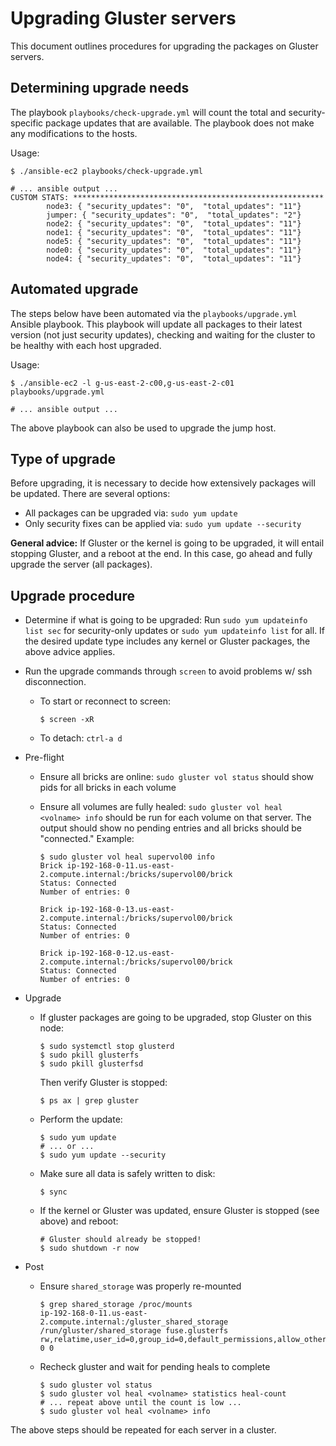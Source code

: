# Upgrading Gluster servers

This document outlines procedures for upgrading the packages on Gluster servers.

## Determining upgrade needs

The playbook `playbooks/check-upgrade.yml` will count the total and
security-specific package updates that are available. The playbook does not
make any modifications to the hosts.

Usage:

```shell
$ ./ansible-ec2 playbooks/check-upgrade.yml

# ... ansible output ...
CUSTOM STATS: ********************************************************
        node3: { "security_updates": "0",  "total_updates": "11"}
        jumper: { "security_updates": "0",  "total_updates": "2"}
        node2: { "security_updates": "0",  "total_updates": "11"}
        node1: { "security_updates": "0",  "total_updates": "11"}
        node5: { "security_updates": "0",  "total_updates": "11"}
        node0: { "security_updates": "0",  "total_updates": "11"}
        node4: { "security_updates": "0",  "total_updates": "11"}
```

## Automated upgrade

The steps below have been automated via the `playbooks/upgrade.yml` Ansible
playbook. This playbook will update all packages to their latest version (not
just security updates), checking and waiting for the cluster to be healthy with
each host upgraded.

Usage:

```shell
$ ./ansible-ec2 -l g-us-east-2-c00,g-us-east-2-c01 playbooks/upgrade.yml

# ... ansible output ...
```

The above playbook can also be used to upgrade the jump host.

## Type of upgrade

Before upgrading, it is necessary to decide how extensively packages will be
updated. There are several options:

- All packages can be upgraded via: `sudo yum update`
- Only security fixes can be applied via: `sudo yum update --security`

__General advice:__ If Gluster or the kernel is going to be upgraded, it will
entail stopping Gluster, and a reboot at the end. In this case, go ahead and
fully upgrade the server (all packages).

## Upgrade procedure

- Determine if what is going to be upgraded: Run `sudo yum updateinfo list sec`
  for security-only updates or `sudo yum updateinfo list` for all. If the
  desired update type includes any kernel or Gluster packages, the above advice
  applies.
- Run the upgrade commands through `screen` to avoid problems w/ ssh
  disconnection.
  - To start or reconnect to screen:

    ```shell
    $ screen -xR
    ```

  - To detach: `ctrl-a d`
- Pre-flight
  - Ensure all bricks are online: `sudo gluster vol status` should show pids for
    all bricks in each volume
  - Ensure all volumes are fully healed: `sudo gluster vol heal <volname> info`
    should be run for each volume on that server. The output should show no
    pending entries and all bricks should be "connected." Example:

    ```shell
    $ sudo gluster vol heal supervol00 info
    Brick ip-192-168-0-11.us-east-2.compute.internal:/bricks/supervol00/brick
    Status: Connected
    Number of entries: 0

    Brick ip-192-168-0-13.us-east-2.compute.internal:/bricks/supervol00/brick
    Status: Connected
    Number of entries: 0

    Brick ip-192-168-0-12.us-east-2.compute.internal:/bricks/supervol00/brick
    Status: Connected
    Number of entries: 0
    ```

- Upgrade
  - If gluster packages are going to be upgraded, stop Gluster on this node:

    ```shell
    $ sudo systemctl stop glusterd
    $ sudo pkill glusterfs
    $ sudo pkill glusterfsd
    ```

    Then verify Gluster is stopped:

    ```shell
    $ ps ax | grep gluster
    ```

  - Perform the update:

    ```shell
    $ sudo yum update
    # ... or ...
    $ sudo yum update --security
    ```

  - Make sure all data is safely written to disk:

    ```shell
    $ sync
    ```

  - If the kernel or Gluster was updated, ensure Gluster is stopped (see above)
    and reboot:

    ```shell
    # Gluster should already be stopped!
    $ sudo shutdown -r now
    ```

- Post
  - Ensure `shared_storage` was properly re-mounted

    ```shell
    $ grep shared_storage /proc/mounts
    ip-192-168-0-11.us-east-2.compute.internal:/gluster_shared_storage /run/gluster/shared_storage fuse.glusterfs rw,relatime,user_id=0,group_id=0,default_permissions,allow_other,max_read=131072 0 0
    ```

  - Recheck gluster and wait for pending heals to complete

    ```shell
    $ sudo gluster vol status
    $ sudo gluster vol heal <volname> statistics heal-count
    # ... repeat above until the count is low ...
    $ sudo gluster vol heal <volname> info
    ```

The above steps should be repeated for each server in a cluster.

